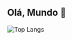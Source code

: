 ## Olá, Mundo 👋


![Top Langs](https://github-readme-stats.vercel.app/api/top-langs/?username=ocartaxo&locale=pt-br&layout=compact&theme=darcula)

<div>
<!--   <a href="https://github.com/ocartaxo/github-readme-stats">
    <img height=200 width=800 vertical-align="middle" src="https://github-readme-stats.vercel.app/api?username=ocartaxo&theme=vue&card_width=600"/>
  </a>  -->
<!--   <a href="https://roadmap.sh">
    <img height=300 width=200 vertical-align="center" src="https://api.roadmap.sh/v1-badge/tall/64d40588aa497d7fa51dcc11?variant=light" alt="roadmap.sh"/>
  </a> -->
<!--   <a href="https://github.com/ocartaxo/github-readme-stats">
    <img height=600 width=250 vertical-align="center" src="https://github-readme-stats.vercel.app/api/top-langs/?username=ocartaxo&theme=vue"/>
  </a>  -->
</div>

<!--
**ocartaxo/ocartaxo** is a ✨ _special_ ✨ repository because its `README.md` (this file) appears on your GitHub profile.

Here are some ideas to get you started:

- 🔭 Atualmente estou trabalhando com desenvolvimento de software para
- 🌱 Estudando Java, Kotlin, Go
- 👯 I’m looking to collaborate on ...
- 🤔 I’m looking for help with ...
- 💬 Ask me about ...
- 📫 How to reach me: ...
- 😄 Pronouns: ...
- ⚡ Fun fact: ...
-->
